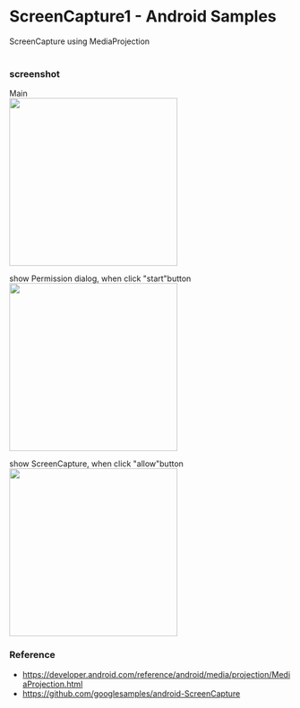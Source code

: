 ScreenCapture1 - Android Samples
===============

ScreenCapture using  MediaProjection <br/>
<br/>

### screenshot <br/>
Main <br/>
<image src="https://raw.githubusercontent.com/ohwada/Android_Samples/master/ScreenCapture1/screenshot/screen_capture_1_main.png" width="300" /><br/>

show Permission dialog, when click "start"button <br/>
<image src="https://raw.githubusercontent.com/ohwada/Android_Samples/master/ScreenCapture1/screenshot/screen_capture_1_permission.png" width="300" /><br/>

show ScreenCapture, when click "allow"button <br/>
<image src="https://raw.githubusercontent.com/ohwada/Android_Samples/master/ScreenCapture1/screenshot/screen_capture_1_start.png" width="300" /><br/>


### Reference <br/>
- https://developer.android.com/reference/android/media/projection/MediaProjection.html
- https://github.com/googlesamples/android-ScreenCapture

